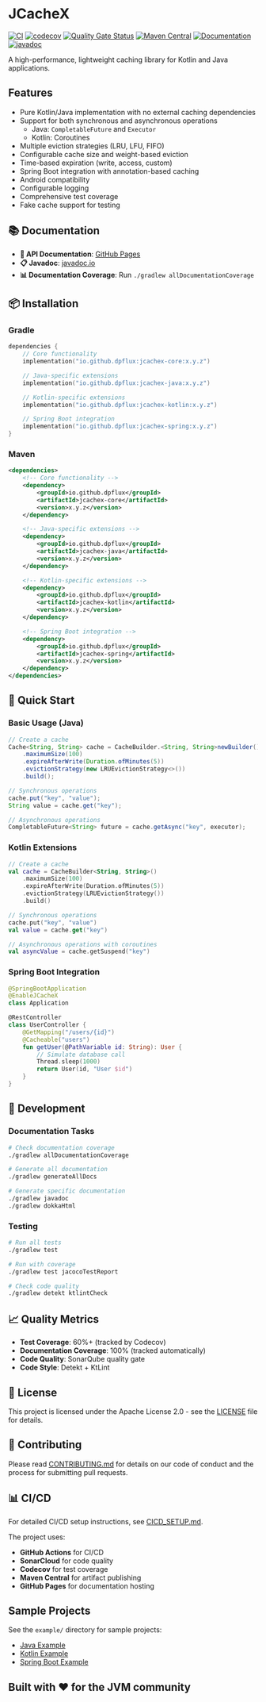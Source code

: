 # JCacheX

[![CI](https://github.com/dpflux/JCacheX/workflows/CI/badge.svg)](https://github.com/dpflux/JCacheX/actions)
[![codecov](https://codecov.io/gh/dpflux/jcachex/graph/badge.svg?token=U26SDMG294)](https://codecov.io/gh/dpflux/jcachex)
[![Quality Gate Status](https://sonarcloud.io/api/project_badges/measure?project=dpflux_JCacheX&metric=alert_status)](https://sonarcloud.io/dashboard?id=dpflux_JCacheX)
[![Maven Central](https://maven-badges.herokuapp.com/maven-central/io.github.dpflux/jcachex-core/badge.svg)](https://maven-badges.herokuapp.com/maven-central/io.github.dpflux/jcachex-core)
[![Documentation](https://img.shields.io/badge/docs-GitHub%20Pages-blue)](https://dpflux.github.io/JCacheX/)
[![javadoc](https://javadoc.io/badge2/io.github.dpflux/jcachex-core/javadoc.svg)](https://javadoc.io/doc/io.github.dpflux/jcachex-core)

A high-performance, lightweight caching library for Kotlin and Java applications.

## Features

- Pure Kotlin/Java implementation with no external caching dependencies
- Support for both synchronous and asynchronous operations
  - Java: `CompletableFuture` and `Executor`
  - Kotlin: Coroutines
- Multiple eviction strategies (LRU, LFU, FIFO)
- Configurable cache size and weight-based eviction
- Time-based expiration (write, access, custom)
- Spring Boot integration with annotation-based caching
- Android compatibility
- Configurable logging
- Comprehensive test coverage
- Fake cache support for testing

## 📚 Documentation

- **📖 API Documentation**: [GitHub Pages](https://dpflux.github.io/JCacheX/)
- **📋 Javadoc**: [javadoc.io](https://javadoc.io/doc/io.github.dpflux/)
- **📊 Documentation Coverage**: Run `./gradlew allDocumentationCoverage`

## 📦 Installation

### Gradle
```kotlin
dependencies {
    // Core functionality
    implementation("io.github.dpflux:jcachex-core:x.y.z")

    // Java-specific extensions
    implementation("io.github.dpflux:jcachex-java:x.y.z")

    // Kotlin-specific extensions
    implementation("io.github.dpflux:jcachex-kotlin:x.y.z")

    // Spring Boot integration
    implementation("io.github.dpflux:jcachex-spring:x.y.z")
}
```

### Maven
```xml
<dependencies>
    <!-- Core functionality -->
    <dependency>
        <groupId>io.github.dpflux</groupId>
        <artifactId>jcachex-core</artifactId>
        <version>x.y.z</version>
    </dependency>

    <!-- Java-specific extensions -->
    <dependency>
        <groupId>io.github.dpflux</groupId>
        <artifactId>jcachex-java</artifactId>
        <version>x.y.z</version>
    </dependency>

    <!-- Kotlin-specific extensions -->
    <dependency>
        <groupId>io.github.dpflux</groupId>
        <artifactId>jcachex-kotlin</artifactId>
        <version>x.y.z</version>
    </dependency>

    <!-- Spring Boot integration -->
    <dependency>
        <groupId>io.github.dpflux</groupId>
        <artifactId>jcachex-spring</artifactId>
        <version>x.y.z</version>
    </dependency>
</dependencies>
```

## 🚀 Quick Start

### Basic Usage (Java)
```java
// Create a cache
Cache<String, String> cache = CacheBuilder.<String, String>newBuilder()
    .maximumSize(100)
    .expireAfterWrite(Duration.ofMinutes(5))
    .evictionStrategy(new LRUEvictionStrategy<>())
    .build();

// Synchronous operations
cache.put("key", "value");
String value = cache.get("key");

// Asynchronous operations
CompletableFuture<String> future = cache.getAsync("key", executor);
```

### Kotlin Extensions
```kotlin
// Create a cache
val cache = CacheBuilder<String, String>()
    .maximumSize(100)
    .expireAfterWrite(Duration.ofMinutes(5))
    .evictionStrategy(LRUEvictionStrategy())
    .build()

// Synchronous operations
cache.put("key", "value")
val value = cache.get("key")

// Asynchronous operations with coroutines
val asyncValue = cache.getSuspend("key")
```

### Spring Boot Integration
```kotlin
@SpringBootApplication
@EnableJCacheX
class Application

@RestController
class UserController {
    @GetMapping("/users/{id}")
    @Cacheable("users")
    fun getUser(@PathVariable id: String): User {
        // Simulate database call
        Thread.sleep(1000)
        return User(id, "User $id")
    }
}
```

## 🔧 Development

### Documentation Tasks
```bash
# Check documentation coverage
./gradlew allDocumentationCoverage

# Generate all documentation
./gradlew generateAllDocs

# Generate specific documentation
./gradlew javadoc
./gradlew dokkaHtml
```

### Testing
```bash
# Run all tests
./gradlew test

# Run with coverage
./gradlew test jacocoTestReport

# Check code quality
./gradlew detekt ktlintCheck
```

## 📈 Quality Metrics

- **Test Coverage**: 60%+ (tracked by Codecov)
- **Documentation Coverage**: 100% (tracked automatically)
- **Code Quality**: SonarQube quality gate
- **Code Style**: Detekt + KtLint

## 📄 License

This project is licensed under the Apache License 2.0 - see the [LICENSE](LICENSE) file for details.

## 🤝 Contributing

Please read [CONTRIBUTING.md](CONTRIBUTING.md) for details on our code of conduct and the process for submitting pull requests.

## 📊 CI/CD

For detailed CI/CD setup instructions, see [CICD_SETUP.md](CICD_SETUP.md).

The project uses:
- **GitHub Actions** for CI/CD
- **SonarCloud** for code quality
- **Codecov** for test coverage
- **Maven Central** for artifact publishing
- **GitHub Pages** for documentation hosting

## Sample Projects

See the `example/` directory for sample projects:
- [Java Example](example/java/)
- [Kotlin Example](example/kotlin/)
- [Spring Boot Example](example/springboot/)

## Built with ❤️ for the JVM community
